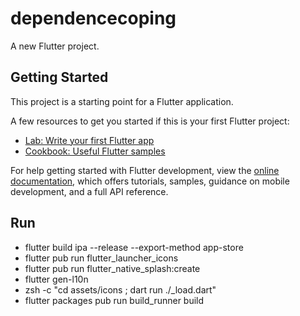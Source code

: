 # dependencecoping

A new Flutter project.

## Getting Started

This project is a starting point for a Flutter application.

A few resources to get you started if this is your first Flutter project:

- [Lab: Write your first Flutter app](https://docs.flutter.dev/get-started/codelab)
- [Cookbook: Useful Flutter samples](https://docs.flutter.dev/cookbook)

For help getting started with Flutter development, view the
[online documentation](https://docs.flutter.dev/), which offers tutorials,
samples, guidance on mobile development, and a full API reference.

## Run

- flutter build ipa --release --export-method app-store
- flutter pub run flutter_launcher_icons
- flutter pub run flutter_native_splash:create
- flutter gen-l10n
- zsh -c "cd assets/icons ; dart run ./_load.dart"
- flutter packages pub run build_runner build